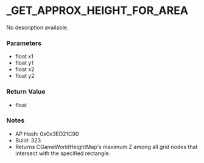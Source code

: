 # _GET_APPROX_HEIGHT_FOR_AREA

No description available.

### Parameters
* float x1
* float y1
* float x2
* float y2

### Return Value
* float

### Notes
* AP Hash: 0x0x3ED21C90
* Build: 323
* Returns CGameWorldHeightMap's maximum Z among all grid nodes that intersect with the specified rectangle.


